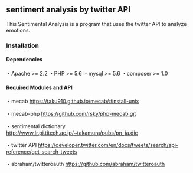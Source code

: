 ## sentiment analysis by twitter API 

This Sentimental Analysis is a program that uses the twitter API to analyze emotions.

### Installation
#### Dependencies

・Apache >= 2.2
・PHP >= 5.6
・mysql >= 5.6
・composer >= 1.0

#### Required  Modules and API
・mecab
https://taku910.github.io/mecab/#install-unix

・mecab-php
https://github.com/rsky/php-mecab.git

・sentimental dictionary
http://www.lr.pi.titech.ac.jp/~takamura/pubs/pn_ja.dic

・twitter API
https://developer.twitter.com/en/docs/tweets/search/api-reference/get-search-tweets

・abraham/twitteroauth
https://github.com/abraham/twitteroauth

